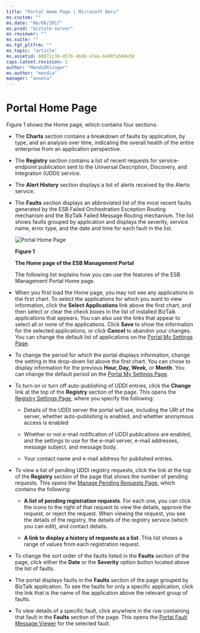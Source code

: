 ```yaml
---
title: "Portal Home Page | Microsoft Docs"
ms.custom: ""
ms.date: "06/08/2017"
ms.prod: "biztalk-server"
ms.reviewer: ""
ms.suite: ""
ms.tgt_pltfrm: ""
ms.topic: "article"
ms.assetid: 60072c30-d57b-4bd8-a7ee-b4d0fa50de58
caps.latest.revision: 2
author: "MandiOhlinger"
ms.author: "mandia"
manager: "anneta"
---
```

# Portal Home Page
Figure 1 shows the Home page, which contains four sections:  

- The **Charts** section contains a breakdown of faults by application, by type, and an analysis over time, indicating the overall health of the entire enterprise from an application perspective.  

- The **Registry** section contains a list of recent requests for service-endpoint publication sent to the Universal Description, Discovery, and Integration (UDDI) service.  

- The **Alert History** section displays a list of alerts received by the Alerts service.  

- The **Faults** section displays an abbreviated list of the most recent faults generated by the ESB Failed Orchestration Exception Routing mechanism and the BizTalk Failed Message Routing mechanism. The list shows faults grouped by application and displays the severity, service name, error type, and the date and time for each fault in the list.  

  ![Portal Home Page](../esb-toolkit/media/portalhomepage.gif "PortalHomePage")  

  **Figure 1**  

  **The Home page of the ESB Management Portal**  

  The following list explains how you can use the features of the ESB Management Portal Home page.  

- When you first load the Home page, you may not see any applications in the first chart. To select the applications for which you want to view information, click the **Select Applications** link above the first chart, and then select or clear the check boxes in the list of installed BizTalk applications that appears. You can also use the links that appear to select all or none of the applications. Click **Save** to show the information for the selected applications, or click **Cancel** to abandon your changes. You can change the default list of applications on the [Portal My Settings Page](../esb-toolkit/portal-my-settings-page.md).  

- To change the period for which the portal displays information, change the setting in the drop-down list above the first chart. You can chose to display information for the previous **Hour, Day, Week,** or **Month**. You can change the default period on the [Portal My Settings Page](../esb-toolkit/portal-my-settings-page.md).  

- To turn on or turn off auto-publishing of UDDI entries, click the **Change** link at the top of the **Registry** section of the page. This opens the [Registry Settings Page](../esb-toolkit/registry-settings-page.md), where you specify the following:  

  -   Details of the UDDI server the portal will use, including the URI of the server, whether auto-publishing is enabled, and whether anonymous access is enabled  

  -   Whether or not e-mail notification of UDDI publications are enabled, and the settings to use for the e-mail server, e-mail addresses, message subject, and message body.  

  -   Your contact name and e-mail address for published entries.  

- To view a list of pending UDDI registry requests, click the link at the top of the **Registry** section of the page that shows the number of pending requests. This opens the [Manage Pending Requests Page](../esb-toolkit/manage-pending-requests-page.md), which contains the following:  

  -   **A list of pending registration requests**. For each one, you can click the icons to the right of that request to view the details, approve the request, or reject the request. When viewing the request, you see the details of the registry, the details of the registry service (which you can edit), and contact details.  

  -   **A link to display a history of requests as a list**. This list shows a range of values from each registration request.  

- To change the sort order of the faults listed in the **Faults** section of the page, click either the **Date** or the **Severity** option button located above the list of faults.  

- The portal displays faults in the **Faults** section of the page grouped by BizTalk application. To see the faults for only a specific application, click the link that is the name of the application above the relevant group of faults.  

- To view details of a specific fault, click anywhere in the row containing that fault in the **Faults** section of the page. This opens the [Portal Fault Message Viewer](../esb-toolkit/portal-fault-message-viewer.md) for the selected fault.
